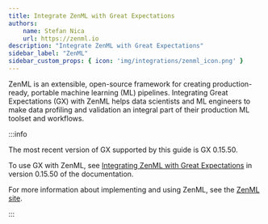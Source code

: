 ```yaml
---
title: Integrate ZenML with Great Expectations
authors:
    name: Stefan Nica
    url: https://zenml.io
description: "Integrate ZenML with Great Expectations"
sidebar_label: "ZenML"
sidebar_custom_props: { icon: 'img/integrations/zenml_icon.png' }
---
```


ZenML is an extensible, open-source framework for creating production-ready, portable machine learning (ML) pipelines.  Integrating Great Expectations (GX) with ZenML helps data scientists and ML engineers to make data profiling and validation an integral part of their
production ML toolset and workflows.

:::info 

The most recent version of GX supported by this guide is GX 0.15.50.

To use GX with ZenML, see [Integrating ZenML with Great Expectations](/docs/0.15.50/integrations/integration_zenml) in version 0.15.50 of the documentation.

For more information about implementing and using ZenML, see the [ZenML site](https://docs.zenml.io/).

:::

